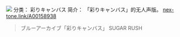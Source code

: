 ![](//static.kivo.wiki/images/music/cover/Jg30zj0JI5xSOpOPswo836NQ8zXuj7kZ.jpg)
分类： 彩りキャンバス
简介：
「彩りキャンバス」的无人声版。
[nex-tone.link/A00158938](https://nex-tone.link/A00158938)
>ブルーアーカイブ「彩りキャンバス」
SUGAR RUSH
